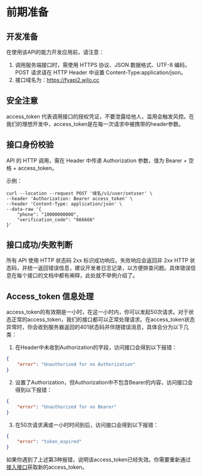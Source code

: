 # 前期准备

## 开发准备 <a href="#b75bc" id="b75bc"></a>

在使用该API的能力开发应用前，请注意：

1. 调用服务端接口时，需使用 HTTPS 协议、JSON 数据格式、UTF-8 编码，POST 请求请在 HTTP Header 中设置 Content-Type:application/json。
2. 接口域名为：https://fyapi2.wjlo.cc

## 安全注意 <a href="#qsd6q" id="qsd6q"></a>

access\_token 代表调用接口的授权凭证，不要泄露给他人，滥用会触发风控。在我们的理想开发中，access\_token是在每一次请求中被携带的header参数。

## 接口身份校验 <a href="#gnvxc" id="gnvxc"></a>

API 的 HTTP 调用，需在 Header 中传递 Authorization 参数，值为 Bearer + 空格 + access\_token。

示例：

```
curl --location --request POST '域名/v1/user/setuser' \
--header 'Authorization: Bearer access_token' \
--header 'Content-Type: application/json' \
--data-raw '{
    "phone": "18000000000",
    "verification_code": "666666"
}'
```

## 接口成功/失败判断 <a href="#wigh4" id="wigh4"></a>

所有 API 使用 HTTP 状态码 2xx 标识成功响应。失败响应会返回非 2xx HTTP 状态码，并统一返回错误信息，建议开发者日志记录，以方便排查问题。具体错误信息在每个接口的文档中都有阐释，此处就不举例介绍了。

## Access\_token 信息处理&#x20;

access\_token的有效期是一小时，在这一小时内，你可以发起50次请求。对于状态正常的access\_token，我们的接口都可以正常处理请求。在access\_token状态异常时，你会收到服务器返回的401状态码并伴随错误消息，具体会分为以下几类：

1. 在Header中未收到Authorization的字段，访问接口会得到以下报错：

```json
{
	"error": "Unauthorized for no Authorization"
}
```

2. 设置了Authorization，但Authorization中不包含Bearer的内容，访问接口会得到以下报错：

```json
{
	"error": "Unauthorized for no Bearer"
}
```

3. 在50次请求满或一小时时间到后，访问接口会得到以下报错：

```json
{
	"error": "token_expired"
}
```

如果你遇到了上述第3种报错，说明该access\_token已经失效。你需要重新通过[接入接口](wx\_login.md)获取新的access\_token。
